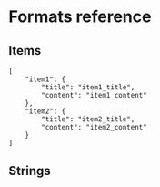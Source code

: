 # Formats reference

## Items
```
[
    "item1": {
        "title": "item1_title",
        "content": "item1_content"
    },
    "item2": {
        "title": "item2_title",
        "content": "item2_content"
    }
]
```


## Strings
```
```
